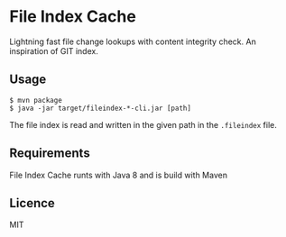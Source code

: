 # File Index Cache

Lightning fast file change lookups with content integrity check. An inspiration of
GIT index.

## Usage

    $ mvn package
    $ java -jar target/fileindex-*-cli.jar [path]
    
The file index is read and written in the given path in the `.fileindex` file.

## Requirements

File Index Cache runts with Java 8 and is build with Maven

## Licence

MIT